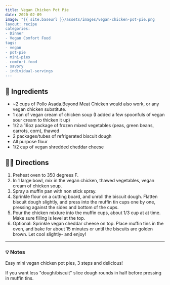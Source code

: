 ```yaml
---
title: Vegan Chicken Pot Pie
date: 2020-02-09
image: "{{ site.baseurl }}/assets/images/vegan-chicken-pot-pie.png
layout: recipe
categories:
- Dinner
- Vegan Comfort Food
tags:
- vegan
- pot-pie
- mini-pies
- comfort-food
- savory
- individual-servings
---
```


## 🧾 Ingredients

- ~2 cups of Pollo Asada.Beyond Meat Chicken would also work, or any vegan chicken substitute.
- 1 can of vegan cream of chicken soup (I added a few spoonfuls of vegan sour cream to thicken it up)
- 1/2 a 16oz package of frozen mixed vegetables (peas, green beans, carrots, corn), thawed
- 2 packages/tubes of refrigerated biscuit dough
- All purpose flour
- 1/2 cup of vegan shredded cheddar cheese

## 👩‍🍳 Directions

1. Preheat oven to 350 degrees F.
2. In 1 large bowl, mix in the vegan chicken, thawed vegetables, vegan cream of chicken soup.
3. Spray a muffin pan with non stick spray.
4. Sprinkle flour on a cutting board, and unroll the biscuit dough. Flatten biscuit dough slightly, and press into the muffin tin cups one by one, pressing against the sides and bottom of the cups.
5. Pour the chicken mixture into the muffin cups, about 1/3 cup at at time. Make sure filling is level at the top.
6. Optional: Sprinkle vegan cheddar cheese on top. Place muffin tins in the oven, and bake for about 15 minutes or until the biscuits are golden brown. Let cool slightly- and enjoy!


---

### 💡 Notes

Easy mini vegan chicken pot pies, 3 steps and delicious!

If you want less "dough/biscuit" slice dough rounds in half before pressing in muffin tins.
